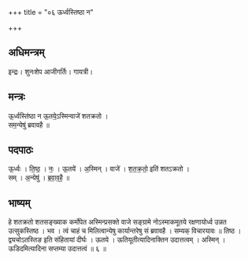 +++
title = "०६ ऊर्ध्वस्तिष्ठा न"

+++
## अधिमन्त्रम्
इन्द्रः। शुनःशेप आजीगर्तिः। गायत्री।

## मन्त्रः
ऊ॒र्ध्वस्ति॑ष्ठा न ऊ॒तये॒ऽस्मिन्वाजे॑ शतक्रतो ।  
सम॒न्येषु॑ ब्रवावहै ॥

## पदपाठः
ऊ॒र्ध्वः । ति॒ष्ठ॒ । नः॒ । ऊ॒तये॑ । अ॒स्मिन् । वाजे॑ । श॒त॒क्र॒तो॒ इति॑ शतऽक्रतो ।  
सम् । अ॒न्येषु॑ । ब्र॒वा॒व॒है॒ ॥

## भाष्यम्
हे शतक्रतो शतसङ्ख्याक कर्मोपेत अस्मिन्प्रसक्ते वाजे सङ्ग्रामे नोऽस्माकमूतये रक्षणायोर्ध्व उन्नत उत्सुकस्तिष्ठ । भव । त्वं चाहं च मिलित्वान्येषु कार्यान्तरेषु सं ब्रवावहै । सम्यक् विचारयावः ॥ तिष्ठ । द्व्यचोऽतस्तिङ इति संहितायां दीर्घः । ऊतये । ऊतियूतीत्यादिनाक्तिन उदात्तत्वम् । अस्मिन् । ऊडिदमित्यादिना सप्तम्या उदात्तत्वं ॥ ६ ॥